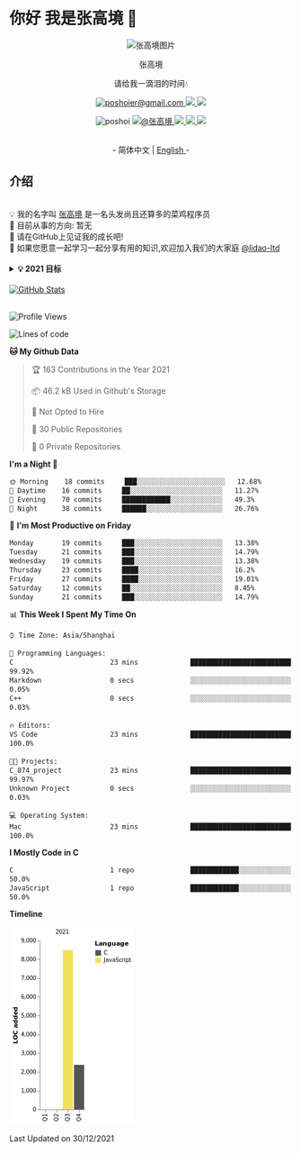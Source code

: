# 你好 我是张高境 👋

<p align="center">
   <img width="250px"src="https://c-ssl.duitang.com/uploads/item/201702/18/20170218214611_xamfN.thumb.1000_0.jpeg" align="center" alt="张高境图片"/>
   <p align="center">张高境</p>
   <p align="center">请给我一滴泪的时间💧</p>
   <p align="center"> 
      <a href="mailto:poshoier@gmail.com">
        <img alt="poshoier@gmail.com" src="https://img.shields.io/badge/poshoier@gmail.com-c14438?style=flat&logo=Gmail&logoColor=white&link=mailto:poshoier@gmail.com" />     
       </a>
      <a href="https://twitter.com/zhanggaojing">
          <img src=https://img.shields.io/twitter/follow/zhanggaojing?style=social> 
      </a>
       <a href="https://www.facebook.com/Poshoier/">
          <img src=https://img.shields.io/twitter/url?label=facebook&logo=facebook&style=social&url=https%3A%2F%2Fwww.facebook.com%2FPoshoier%2F> 
      </a>
   
   <p align="center"> <img src=https://komarev.com/ghpvc/?username=poshoi alt=poshoi /> 
      <a href="https://github.com/lidao-ltd">
        <img alt="@张高境" src="https://img.shields.io/badge/-组织:lidao-grey?style=flat&logo=github&logoColor=white&link=https://github.com/lidao-ltd/" />     
       </a>
       <a href="https://github.com/poshoi">
          <img src=https://img.shields.io/github/followers/poshoi?style=social> 
      </a>
      <a href="https://discord.gg/eFFSN2ubPN">
          <img src=https://img.shields.io/discord/718645377921712220?label=discord&logo=discord> 
      </a>
      <a href="https://t.me/jingspace">
          <img src=https://img.shields.io/badge/💬%20Telegram-Channel-blue.svg?style=flat-square> 
      </a>
     
   </p>

</p>
<p align="center"><br>-  简体中文  | <a href="README_en.md"> English </a> -


## 介绍

</br>
💡 我的名字叫 <a href="https://github.com/poshoi">张高境</a> 是一名头发尚且还算多的菜鸡程序员</br>
🐣 目前从事的方向: 暂无 </br>
🤭 请在GitHub上见证我的成长吧! </br>
🤩 如果您愿意一起学习一起分享有用的知识,欢迎加入我们的大家庭 <a href="https://github.com/lidao-ltd"> @lidao-ltd </a> </br>
</br>
<details>
  <summary><b> 💡 2021 目标</b></summary>
    1. 考上研究生 </br>
    2. 有个好身体</br>
    3. 坚持在GitHub上找一些好玩的项目,并落地</br>
    4. 把Homeassistant中NAS部分整好</br>
</details>
</br>

<a href="https://github.com/poshoi">
  <img align="center" alt="GitHub Stats" src="https://github-readme-stats.vercel.app/api?username=poshoi&theme=tokyonight&show_icons=true&include_all_commits=true" />
</a>
</br>
</br>

<!--START_SECTION:waka-->
![Profile Views](http://img.shields.io/badge/Profile%20Views-0-blue)

![Lines of code](https://img.shields.io/badge/From%20Hello%20World%20I%27ve%20Written-10875%20lines%20of%20code-blue)

**🐱 My Github Data** 

> 🏆 163 Contributions in the Year 2021
 > 
> 📦 46.2 kB Used in Github's Storage 
 > 
> 🚫 Not Opted to Hire
 > 
> 📜 30 Public Repositories 
 > 
> 🔑 0 Private Repositories  
 > 
**I'm a Night 🦉** 

```text
🌞 Morning    18 commits     ███░░░░░░░░░░░░░░░░░░░░░░   12.68% 
🌆 Daytime    16 commits     ██░░░░░░░░░░░░░░░░░░░░░░░   11.27% 
🌃 Evening    70 commits     ████████████░░░░░░░░░░░░░   49.3% 
🌙 Night      38 commits     ██████░░░░░░░░░░░░░░░░░░░   26.76%

```
📅 **I'm Most Productive on Friday** 

```text
Monday       19 commits     ███░░░░░░░░░░░░░░░░░░░░░░   13.38% 
Tuesday      21 commits     ███░░░░░░░░░░░░░░░░░░░░░░   14.79% 
Wednesday    19 commits     ███░░░░░░░░░░░░░░░░░░░░░░   13.38% 
Thursday     23 commits     ████░░░░░░░░░░░░░░░░░░░░░   16.2% 
Friday       27 commits     ████░░░░░░░░░░░░░░░░░░░░░   19.01% 
Saturday     12 commits     ██░░░░░░░░░░░░░░░░░░░░░░░   8.45% 
Sunday       21 commits     ███░░░░░░░░░░░░░░░░░░░░░░   14.79%

```


📊 **This Week I Spent My Time On** 

```text
⌚︎ Time Zone: Asia/Shanghai

💬 Programming Languages: 
C                        23 mins             █████████████████████████   99.92% 
Markdown                 0 secs              ░░░░░░░░░░░░░░░░░░░░░░░░░   0.05% 
C++                      0 secs              ░░░░░░░░░░░░░░░░░░░░░░░░░   0.03%

🔥 Editors: 
VS Code                  23 mins             █████████████████████████   100.0%

🐱‍💻 Projects: 
C_874_project            23 mins             █████████████████████████   99.97% 
Unknown Project          0 secs              ░░░░░░░░░░░░░░░░░░░░░░░░░   0.03%

💻 Operating System: 
Mac                      23 mins             █████████████████████████   100.0%

```

**I Mostly Code in C** 

```text
C                        1 repo              ████████████░░░░░░░░░░░░░   50.0% 
JavaScript               1 repo              ████████████░░░░░░░░░░░░░   50.0%

```


**Timeline**

![Chart not found](https://raw.githubusercontent.com/poshoi/poshoi/main/charts/bar_graph.png) 


 Last Updated on 30/12/2021
<!--END_SECTION:waka-->

<!--
<a href="https://github.com/poshoi">
  <img align="center" alt="Top Langs" src="https://github-readme-stats.vercel.app/api/top-langs/?username=poshoi&layout=compact" />
</a>
-->

<!--
**poshoi/poshoi** is a ✨ _special_ ✨ repository because its `README.md` (this file) appears on your GitHub profile.

Here are some ideas to get you started:

- 🔭 I’m currently working on ...
- 🌱 I’m currently learning ...
- 👯 I’m looking to collaborate on ...
- 🤔 I’m looking for help with ...
- 💬 Ask me about ...
- 📫 How to reach me: ...
- 😄 Pronouns: ...
- ⚡ Fun fact: ...
-->
